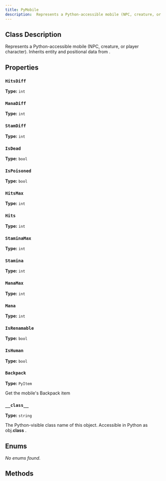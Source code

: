 ```yaml
---
title: PyMobile
description:  Represents a Python-accessible mobile (NPC, creature, or player character).   Inherits entity and positional data from <see cref="PyEntity"/> .  
---
```


## Class Description
 Represents a Python-accessible mobile (NPC, creature, or player character).
 Inherits entity and positional data from <see cref="PyEntity"/> .


## Properties
### `HitsDiff`

**Type:** `int`

### `ManaDiff`

**Type:** `int`

### `StamDiff`

**Type:** `int`

### `IsDead`

**Type:** `bool`

### `IsPoisoned`

**Type:** `bool`

### `HitsMax`

**Type:** `int`

### `Hits`

**Type:** `int`

### `StaminaMax`

**Type:** `int`

### `Stamina`

**Type:** `int`

### `ManaMax`

**Type:** `int`

### `Mana`

**Type:** `int`

### `IsRenamable`

**Type:** `bool`

### `IsHuman`

**Type:** `bool`

### `Backpack`

**Type:** `PyItem`

 Get the mobile's Backpack item


### `__class__`

**Type:** `string`

 The Python-visible class name of this object.
 Accessible in Python as <c>obj.__class__</c> .




## Enums
*No enums found.*

## Methods
